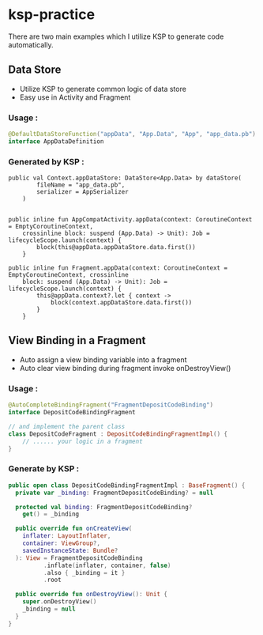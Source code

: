 # ksp-practice

There are two main examples which I utilize KSP to generate code automatically.

## Data Store
- Utilize KSP to generate common logic of data store 
- Easy use in Activity and Fragment

### Usage :

````kotlin
@DefaultDataStoreFunction("appData", "App.Data", "App", "app_data.pb")
interface AppDataDefinition
````

### Generated by KSP :

````kotin
public val Context.appDataStore: DataStore<App.Data> by dataStore(
        fileName = "app_data.pb",
        serializer = AppSerializer
    )


public inline fun AppCompatActivity.appData(context: CoroutineContext = EmptyCoroutineContext,
    crossinline block: suspend (App.Data) -> Unit): Job = lifecycleScope.launch(context) {
        block(this@appData.appDataStore.data.first())
    }

public inline fun Fragment.appData(context: CoroutineContext = EmptyCoroutineContext, crossinline
    block: suspend (App.Data) -> Unit): Job = lifecycleScope.launch(context) {
        this@appData.context?.let { context ->
            block(context.appDataStore.data.first())
        }
    }
````

## View Binding in a Fragment
- Auto assign a view binding variable into a fragment
- Auto clear view binding during fragment invoke onDestroyView()

### Usage :

````kotlin
@AutoCompleteBindingFragment("FragmentDepositCodeBinding")
interface DepositCodeBindingFragment

// and implement the parent class
class DepositCodeFragment : DepositCodeBindingFragmentImpl() {
    // ...... your logic in a fragment
}
````

### Generate by KSP :

```kotlin
public open class DepositCodeBindingFragmentImpl : BaseFragment() {
  private var _binding: FragmentDepositCodeBinding? = null

  protected val binding: FragmentDepositCodeBinding?
    get() = _binding

  public override fun onCreateView(
    inflater: LayoutInflater,
    container: ViewGroup?,
    savedInstanceState: Bundle?
  ): View = FragmentDepositCodeBinding
          .inflate(inflater, container, false)
          .also { _binding = it }
          .root

  public override fun onDestroyView(): Unit {
    super.onDestroyView()
    _binding = null
  }
}
```
